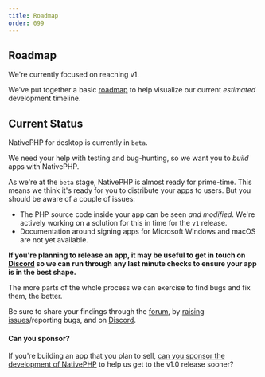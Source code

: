 ```yaml
---
title: Roadmap
order: 099
---
```


## Roadmap

We're currently focused on reaching v1.

We've put together a basic [roadmap](https://github.com/orgs/NativePHP/projects/2/views/1) to help visualize our
current _estimated_ development timeline.

## Current Status

NativePHP for desktop is currently in `beta`.

We need your help with testing and bug-hunting, so we want you to _build_ apps with NativePHP.

As we're at the `beta` stage, NativePHP is almost ready for prime-time. This means we think it's ready for
you to distribute your apps to users. But you should be aware of a couple of issues:

- The PHP source code inside your app can be seen _and modified_. We're actively working on a solution for this in time
  for the `v1` release.
- Documentation around signing apps for Microsoft Windows and macOS are not yet available.

**If you're planning to release an app, it may be useful to get in touch on [Discord](https://discord.gg/X62tWNStZK) so
we can run through any last minute checks to ensure your app is in the best shape.**

The more parts of the whole process we can exercise to find bugs and fix them, the better.

Be sure to share your findings through the [forum](https://github.com/orgs/nativephp/discussions), by
[raising issues](https://github.com/nativephp/laravel/issues/new/choose)/reporting bugs, and on
[Discord](https://discord.gg/X62tWNStZK).

<aside class="relative z-0 mt-5 overflow-hidden rounded-2xl bg-emerald-100/80 px-5 ring-1 ring-black/5 dark:bg-gray-900/40">

#### Can you sponsor?

If you're building an app that you plan to sell,
[can you sponsor the development of NativePHP](https://github.com/nativephp/laravel?sponsor=1) to help us get to the
v1.0 release sooner?

</aside>
